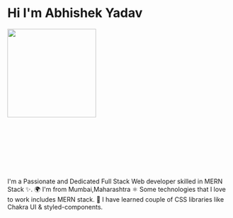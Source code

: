 

#                Hi  I'm Abhishek Yadav

<img src="https://r7q6w9z6.rocketcdn.me/career/wp-content/uploads/2020/04/afaf2a1a497b57e053c045b2ea78bb07.gif" width="200" height="200" margin="auto" />

<br>
<br><br><br><br><br><br><br><br>
I'm a Passionate and Dedicated Full Stack Web developer skilled in MERN Stack ✨.
🌍 I'm from Mumbai,Maharashtra
⚛️ Some technologies that I love to work includes MERN stack.
🚀 I have learned couple of CSS libraries like Chakra UI & styled-components.
 
 
